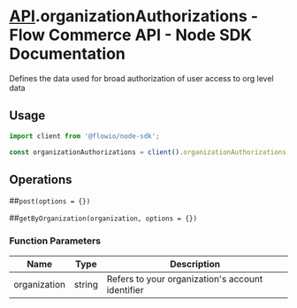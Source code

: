 # [API](README.md).organizationAuthorizations - Flow Commerce API - Node SDK Documentation

Defines the data used for broad authorization of user access to org level data

## Usage

```JavaScript
import client from '@flowio/node-sdk';

const organizationAuthorizations = client().organizationAuthorizations;
```

## Operations

##`post(options = {})`



##`getByOrganization(organization, options = {})`

### Function Parameters

| Name  | Type | Description |
| ---- | ---- | ---- |
| organization | string | Refers to your organization&#x27;s account identifier |



